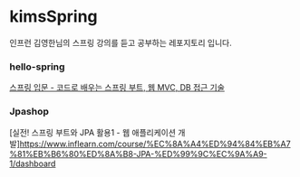 # kimsSpring
 인프런 김영한님의 스프링 강의를 듣고 공부하는 레포지토리 입니다.
 
 ### hello-spring
 [스프링 입문 - 코드로 배우는 스프링 부트, 웹 MVC, DB 접근 기술](https://www.inflearn.com/course/%EC%8A%A4%ED%94%84%EB%A7%81-%EC%9E%85%EB%AC%B8-%EC%8A%A4%ED%94%84%EB%A7%81%EB%B6%80%ED%8A%B8)

### Jpashop
[실전! 스프링 부트와 JPA 활용1 - 웹 애플리케이션 개발]https://www.inflearn.com/course/%EC%8A%A4%ED%94%84%EB%A7%81%EB%B6%80%ED%8A%B8-JPA-%ED%99%9C%EC%9A%A9-1/dashboard
